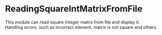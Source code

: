 # ReadingSquareIntMatrixFromFile
This module can read square integer matrix from file and display it. Handling errors, such as Incorrect element, matrix is not square and others.
